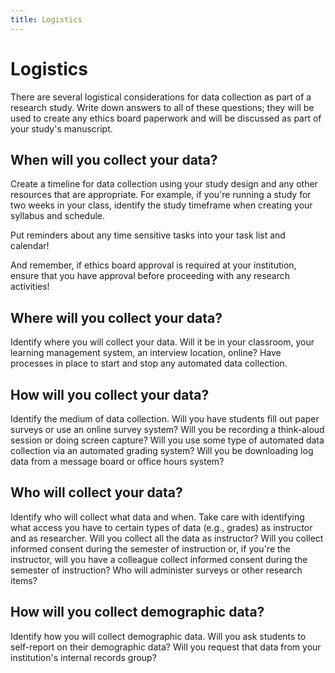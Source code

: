 ```yaml
---
title: Logistics
---
```


# Logistics

There are several logistical considerations for data collection as part of a research study.  Write down answers to all of these questions; they will be used to create any ethics board paperwork and will be discussed as part of your study's manuscript.

## When will you collect your data?
Create a timeline for data collection using your study design and any other resources that are appropriate.  For example, if you're running a study for two weeks in your class, identify the study timeframe when creating your syllabus and schedule.

Put reminders about any time sensitive tasks into your task list and calendar!

And remember, if ethics board approval is required at your institution, ensure that you have approval before proceeding with any research activities!

## Where will you collect your data? 
Identify where you will collect your data.  Will it be in your classroom, your learning management system, an interview location, online?  Have processes in place to start and stop any automated data collection.

## How will you collect your data?
Identify the medium of data collection. Will you have students fill out paper surveys or use an online survey system?  Will you be recording a think-aloud session or doing screen capture?  Will you use some type of automated data collection via an automated grading system?  Will you be downloading log data from a message board or office hours system?

## Who will collect your data?
Identify who will collect what data and when.  Take care with identifying what access you have to certain types of data (e.g., grades) as instructor and as researcher.  Will you collect all the data as instructor? Will you collect informed consent during the semester of instruction or, if you're the instructor, will you have a colleague collect informed consent during the semester of instruction?  Who will administer surveys or other research items?

## How will you collect demographic data?
Identify how you will collect demographic data.  Will you ask students to self-report on their demographic data?  Will you request that data from your institution's internal records group? 